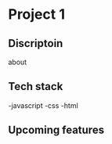 # Project 1


## Discriptoin
about

## Tech stack
  -javascript
  -css
  -html

## Upcoming features